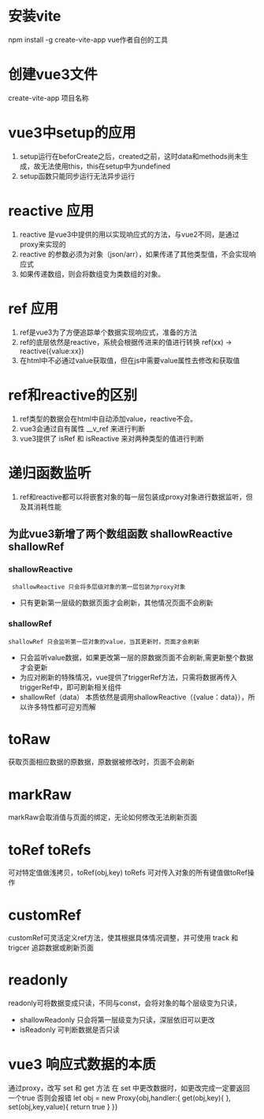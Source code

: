  # 安装vite 
   npm install -g create-vite-app vue作者自创的工具
 # 创建vue3文件 
   create-vite-app 项目名称
 # vue3中setup的应用
   1. setup运行在beforCreate之后，created之前，这时data和methods尚未生成，故无法使用this，this在setup中为undefined
   2. setup函数只能同步运行无法异步运行
 # reactive 应用
   1. reactive 是vue3中提供的用以实现响应式的方法，与vue2不同，是通过proxy来实现的
   2. reactive 的参数必须为对象（json/arr），如果传递了其他类型值，不会实现响应式
   3. 如果传递数组，则会将数组变为类数组的对象。
 # ref 应用
   1. ref是vue3为了方便追踪单个数据实现响应式，准备的方法
   2. ref的底层依然是reactive，系统会根据传进来的值进行转换
      ref(xx) -> reactive({value:xx})
   3. 在html中不必通过value获取值，但在js中需要value属性去修改和获取值
 # ref和reactive的区别
   1. ref类型的数据会在html中自动添加value，reactive不会。
   2. vue3会通过自有属性 __v_ref 来进行判断
   3. vue3提供了 isRef 和 isReactive 来对两种类型的值进行判断
 # 递归函数监听
   1. ref和reactive都可以将嵌套对象的每一层包装成proxy对象进行数据监听，但及其消耗性能 

   ## 为此vue3新增了两个数组函数 shallowReactive shallowRef 
   ### shallowReactive
     shallowReactive 只会将多层级对象的第一层包装为proxy对象
   * 只有更新第一层级的数据页面才会刷新，其他情况页面不会刷新
   ### shallowRef
    shallowRef 只会监听第一层对象的value，当其更新时，页面才会刷新
   * 只会监听value数据，如果更改第一层的原数据页面不会刷新,需更新整个数据才会更新
   * 为应对刷新的特殊情况，vue提供了triggerRef方法，只需将数据再传入triggerRef中，即可刷新相关组件
   * shallowRef（data） 本质依然是调用shallowReactive（{value：data}），所以许多特性都可迎刃而解
 # toRaw 
   获取页面相应数据的原数据，原数据被修改时，页面不会刷新
 # markRaw
   markRaw会取消值与页面的绑定，无论如何修改无法刷新页面
 # toRef toRefs
   可对特定值做浅拷贝，toRef(obj,key)
   toRefs 可对传入对象的所有键值做toRef操作 
 # customRef
   customRef可灵活定义ref方法，使其根据具体情况调整，并可使用 track 和 trigcer 追踪数据或刷新页面
 # readonly
   readonly可将数据变成只读，不同与const，会将对象的每个层级变为只读，
   * shallowReadonly 只会将第一层级变为只读，深层依旧可以更改
   * isReadonly 可判断数据是否只读
 # vue3 响应式数据的本质
   通过proxy，改写 set 和 get 方法
   在 set 中更改数据时，如更改完成一定要返回一个true 否则会报错
   let obj = new Proxy{obj,handler:{
     get(obj,key){
       <!-- obj:要读取的对象 key：要读取对象的键值 -->
     },
     set(obj,key,value){
       <!-- obj:要读取的对象 key：要读取对象的键值 value:将被改变的值 -->
       return true
       <!-- 返回一个true告知修改已经完成 -->
     }
   }}

    
